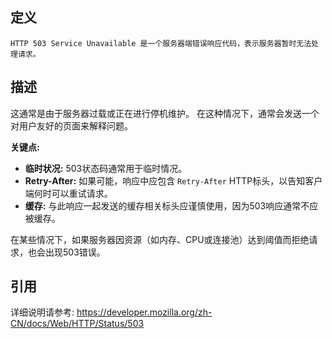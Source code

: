 ## 定义

```
HTTP 503 Service Unavailable 是一个服务器端错误响应代码，表示服务器暂时无法处理请求。
```

## 描述

这通常是由于服务器过载或正在进行停机维护。 在这种情况下，通常会发送一个对用户友好的页面来解释问题。

**关键点:**

*   **临时状况:** 503状态码通常用于临时情况。
*   **Retry-After:** 如果可能，响应中应包含 `Retry-After` HTTP标头，以告知客户端何时可以重试请求。
*   **缓存:** 与此响应一起发送的缓存相关标头应谨慎使用，因为503响应通常不应被缓存。

在某些情况下，如果服务器因资源（如内存、CPU或连接池）达到阈值而拒绝请求，也会出现503错误。

## 引用

详细说明请参考: https://developer.mozilla.org/zh-CN/docs/Web/HTTP/Status/503